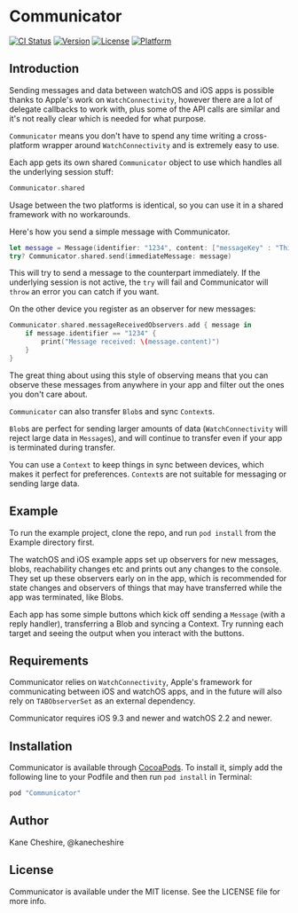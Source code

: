 # Communicator

[![CI Status](http://img.shields.io/travis/KaneCheshire/Communicator.svg?style=flat)](https://travis-ci.org/KaneCheshire/Communicator)
[![Version](https://img.shields.io/cocoapods/v/Communicator.svg?style=flat)](http://cocoapods.org/pods/Communicator)
[![License](https://img.shields.io/cocoapods/l/Communicator.svg?style=flat)](http://cocoapods.org/pods/Communicator)
[![Platform](https://img.shields.io/cocoapods/p/Communicator.svg?style=flat)](http://cocoapods.org/pods/Communicator)

## Introduction

Sending messages and data between watchOS and iOS apps
is possible thanks to Apple's work on `WatchConnectivity`,
however there are a lot of delegate callbacks to work with,
plus some of the API calls are similar and it's not really
clear which is needed for what purpose.

`Communicator` means you don't have to spend any time writing a cross-platform wrapper around `WatchConnectivity` and is extremely easy to use.

Each app gets its own shared `Communicator` object to use which handles all the underlying session stuff:

```swift
Communicator.shared
```

Usage between the two platforms is identical, so you can
use it in a shared framework with no workarounds.

Here's how you send a simple message with Communicator.

```swift
let message = Message(identifier: "1234", content: ["messageKey" : "This is some message content!"])
try? Communicator.shared.send(immediateMessage: message)
```

This will try to send a message to the counterpart immediately. If the underlying session is not active, the `try` will fail and Communicator will `throw` an error you can catch if you want.

On the other device you register as an observer for new messages:

```swift
Communicator.shared.messageReceivedObservers.add { message in
    if message.identifier == "1234" {
        print("Message received: \(message.content)")
    }
}
```

The great thing about using this style of observing means that you can observe these messages from anywhere in your app and filter out the ones you don't care about.

`Communicator` can also transfer `Blob`s and sync `Context`s.

`Blob`s are perfect for sending larger amounts of data (`WatchConnectivity` will reject large data in `Message`s), and will continue to transfer even if your app
is terminated during transfer.

You can use a `Context` to keep things in sync between devices, which makes it perfect for preferences. `Context`s are not suitable for messaging or sending large data.

## Example

To run the example project, clone the repo, and run `pod install` from the Example directory first.

The watchOS and iOS example apps set up observers for new messages, blobs, reachability changes etc and prints out any
changes to the console. They set up these observers early on in the app, which is recommended for state changes and
observers of things that may have transferred while
the app was terminated, like Blobs.

Each app has some simple buttons which kick off sending a `Message` (with a reply handler), transferring a Blob and syncing a Context. Try running each target and seeing the output when you interact with the buttons.

## Requirements

Communicator relies on `WatchConnectivity`, Apple's framework for communicating between iOS and watchOS apps,
and in the future will also rely on `TABObserverSet` as an external dependency.

Communicator requires iOS 9.3 and newer and watchOS 2.2 and newer.

## Installation

Communicator is available through [CocoaPods](http://cocoapods.org). To install
it, simply add the following line to your Podfile and then run `pod install` in Terminal:

```ruby
pod "Communicator"
```

## Author

Kane Cheshire, @kanecheshire

## License

Communicator is available under the MIT license. See the LICENSE file for more info.
